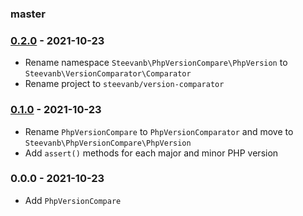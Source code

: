 ### master

### [0.2.0](../../compare/0.1.0...0.2.0) - 2021-10-23

- Rename namespace `Steevanb\PhpVersionCompare\PhpVersion` to `Steevanb\VersionComparator\Comparator`
- Rename project to `steevanb/version-comparator`

### [0.1.0](../../compare/0.0.0...0.1.0) - 2021-10-23

- Rename `PhpVersionCompare` to `PhpVersionComparator` and move to `Steevanb\PhpVersionCompare\PhpVersion`
- Add `assert()` methods for each major and minor PHP version

### 0.0.0 - 2021-10-23

- Add `PhpVersionCompare`
